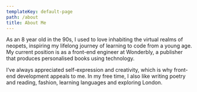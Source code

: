 ```yaml
---
templateKey: default-page
path: /about
title: About Me
---
```

As an 8 year old in the 90s, I used to love inhabiting the virtual realms of neopets, inspiring my lifelong journey of learning to code from a young age. My current position is as a front-end engineer at Wonderbly, a publisher that produces personalised books using technology. 

I’ve always appreciated self-expression and creativity, which is why front-end development appeals to me. In my free time, I also like writing poetry and reading, fashion, learning languages and exploring London.